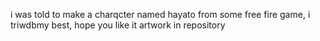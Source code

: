 i was told to make a charqcter named hayato 
from some free fire game, i triwdbmy best,
hope you like it
artwork in repository 
